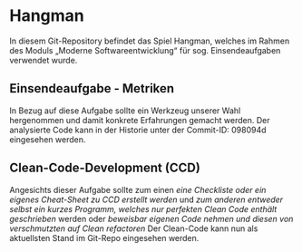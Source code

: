 # Hangman
In diesem Git-Repository befindet das Spiel Hangman, welches im Rahmen des Moduls „Moderne Softwareentwicklung“ für sog. Einsendeaufgaben verwendet wurde. 

## Einsendeaufgabe - Metriken
In Bezug auf diese Aufgabe sollte ein Werkzeug unserer Wahl hergenommen und damit konkrete Erfahrungen gemacht werden. Der analysierte Code kann in der Historie unter der Commit-ID: 098094d eingesehen werden. 

## Clean-Code-Development (CCD)
Angesichts dieser Aufgabe sollte zum einen *eine Checkliste oder ein eigenes Cheat-Sheet zu CCD erstellt werden* und *zum anderen entweder selbst ein kurzes Programm, welches nur perfekten Clean Code enthält geschrieben* werden oder *beweisbar eigenen Code nehmen und diesen von verschmutzten auf Clean refactoren*
Der Clean-Code kann nun als aktuellsten Stand im Git-Repo eingesehen werden. 
